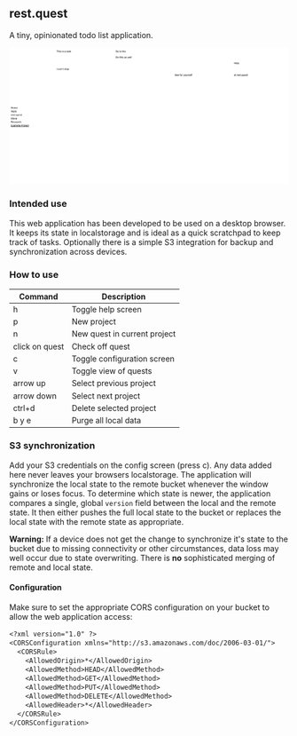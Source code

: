 ## rest.quest

A tiny, opinionated todo list application.

![Screenshot of rest.quest](assets/Screenshot%202022-07-16%20at%2017.57.59.png)

### Intended use

This web application has been developed to be used on a desktop browser. It keeps its state in localstorage and is ideal as a quick scratchpad to keep track of tasks. Optionally there is a simple S3 integration for backup and synchronization across devices.

### How to use

| Command        | Description                  |
| -------------- | ---------------------------- |
| h              | Toggle help screen           |
| p              | New project                  |
| n              | New quest in current project |
| click on quest | Check off quest              |
| c              | Toggle configuration screen  |
| v              | Toggle view of quests        |
| arrow up       | Select previous project      |
| arrow down     | Select next project          |
| ctrl+d         | Delete selected project      |
| b y e          | Purge all local data         |

### S3 synchronization

Add your S3 credentials on the config screen (press c). Any data added here never leaves your browsers localstorage. The application will synchronize the local state to the remote bucket whenever the window gains or loses focus.
To determine which state is newer, the application compares a single, global `version` field between the local and the remote state. It then either pushes the full local state to the bucket or replaces the local state with the remote state as appropriate.

**Warning:** If a device does not get the change to synchronize it's state to the bucket due to missing connectivity or other circumstances, data loss may well occur due to state overwriting. There is **no** sophisticated merging of remote and local state.

#### Configuration

Make sure to set the appropriate CORS configuration on your bucket to allow the web application access:

```
<?xml version="1.0" ?>
<CORSConfiguration xmlns="http://s3.amazonaws.com/doc/2006-03-01/">
  <CORSRule>
    <AllowedOrigin>*</AllowedOrigin>
    <AllowedMethod>HEAD</AllowedMethod>
    <AllowedMethod>GET</AllowedMethod>
    <AllowedMethod>PUT</AllowedMethod>
    <AllowedMethod>DELETE</AllowedMethod>
    <AllowedHeader>*</AllowedHeader>
  </CORSRule>
</CORSConfiguration>
```
